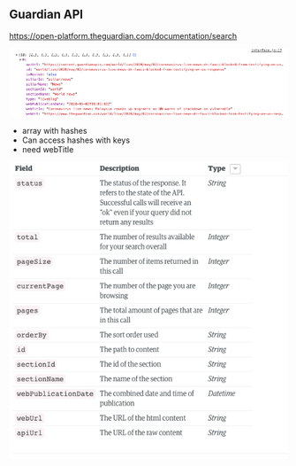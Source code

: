## Guardian API 

<https://open-platform.theguardian.com/documentation/search>

![](pictures/guardian-example.png)

- array with hashes 
- Can access hashes with keys 
- need webTitle 

![](pictures/guardian-fields.png)


